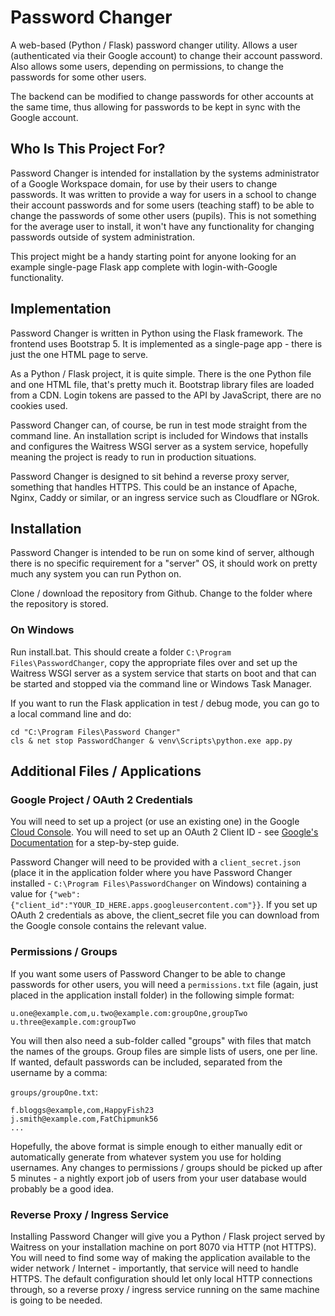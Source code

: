 # Password Changer

A web-based (Python / Flask) password changer utility. Allows a user (authenticated via their Google account) to change their account password. Also allows some users, depending on permissions, to change the passwords for some other users.

The backend can be modified to change passwords for other accounts at the same time, thus allowing for passwords to be kept in sync with the Google account.

## Who Is This Project For?

Password Changer is intended for installation by the systems administrator of a Google Workspace domain, for use by their users to change passwords. It was written to provide a way for users in a school to change their account passwords and for some users (teaching staff) to be able to change the passwords of some other users (pupils). This is not something for the average user to install, it won't have any functionality for changing passwords outside of system administration.

This project might be a handy starting point for anyone looking for an example single-page Flask app complete with login-with-Google functionality.

## Implementation

Password Changer is written in Python using the Flask framework. The frontend uses Bootstrap 5. It is implemented as a single-page app - there is just the one HTML page to serve.

As a Python / Flask project, it is quite simple. There is the one Python file and one HTML file, that's pretty much it. Bootstrap library files are loaded from a CDN. Login tokens are passed to the API by JavaScript, there are no cookies used.

Password Changer can, of course, be run in test mode straight from the command line. An installation script is included for Windows that installs and configures the Waitress WSGI server as a system service, hopefully meaning the project is ready to run in production situations.

Password Changer is designed to sit behind a reverse proxy server, something that handles HTTPS. This could be an instance of Apache, Nginx, Caddy or similar, or an ingress service such as Cloudflare or NGrok.

## Installation

Password Changer is intended to be run on some kind of server, although there is no specific requirement for a "server" OS, it should work on pretty much any system you can run Python on.

Clone / download the repository from Github. Change to the folder where the repository is stored.

### On Windows

Run install.bat. This should create a folder `C:\Program Files\PasswordChanger`, copy the appropriate files over and set up the Waitress WSGI server as a system service that starts on boot and that can be started and stopped via the command line or Windows Task Manager.

If you want to run the Flask application in test / debug mode, you can go to a local command line and do:

```
cd "C:\Program Files\Password Changer"
cls & net stop PasswordChanger & venv\Scripts\python.exe app.py
```

## Additional Files / Applications

### Google Project / OAuth 2 Credentials

You will need to set up a project (or use an existing one) in the Google [Cloud Console](https://console.developers.google.com/apis). You will need to set up an OAuth 2 Client ID - see [Google's Documentation](https://developers.google.com/identity/gsi/web/guides/get-google-api-clientid) for a step-by-step guide.

Password Changer will need to be provided with a `client_secret.json` (place it in the application folder where you have Password Changer installed - `C:\Program Files\PasswordChanger` on Windows) containing a value for `{"web":{"client_id":"YOUR_ID_HERE.apps.googleusercontent.com"}}`. If you set up OAuth 2 credentials as above, the client_secret file you can download from the Google console contains the relevant value.

### Permissions / Groups

If you want some users of Password Changer to be able to change passwords for other users, you will need a `permissions.txt` file (again, just placed in the application install folder) in the following simple format:

```
u.one@example.com,u.two@example.com:groupOne,groupTwo
u.three@example.com:groupTwo
```

You will then also need a sub-folder called "groups" with files that match the names of the groups. Group files are simple lists of users, one per line. If wanted, default passwords can be included, separated from the username by a comma:

`groups/groupOne.txt`:
```
f.bloggs@example,com,HappyFish23
j.smith@example.com,FatChipmunk56
...
```

Hopefully, the above format is simple enough to either manually edit or automatically generate from whatever system you use for holding usernames. Any changes to permissions / groups should be picked up after 5 minutes - a nightly export job of users from your user database would probably be a good idea.

### Reverse Proxy / Ingress Service

Installing Password Changer will give you a Python / Flask project served by Waitress on your installation machine on port 8070 via HTTP (not HTTPS). You will need to find some way of making the application available to the wider network / Internet - importantly, that service will need to handle HTTPS. The default configuration should let only local HTTP connections through, so a reverse proxy / ingress service running on the same machine is going to be needed.
